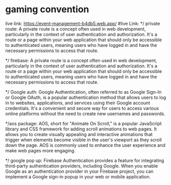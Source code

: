 # gaming convention

live link: https://event-management-b4db5.web.app/
#live Link:
\*/ private route:
A private route is a concept often used in web development, particularly in the context of user authentication and authorization. It's a route or a page within your web application that should only be accessible to authenticated users, meaning users who have logged in and have the necessary permissions to access that route.

\*/ firebase:
A private route is a concept often used in web development, particularly in the context of user authentication and authorization. It's a route or a page within your web application that should only be accessible to authenticated users, meaning users who have logged in and have the necessary permissions to access that route.

\*/ Google auth:
Google Authentication, often referred to as Google Sign-In or Google OAuth, is a popular authentication method that allows users to log in to websites, applications, and services using their Google account credentials. It's a convenient and secure way for users to access various online platforms without the need to create new usernames and passwords.

\*/aos package:
AOS, short for "Animate On Scroll," is a popular JavaScript library and CSS framework for adding scroll animations to web pages. It allows you to create visually appealing and interactive animations that trigger when elements become visible in the user's viewport as they scroll down the page. AOS is commonly used to enhance the user experience and make web pages more engaging.

\*/ google pop up:
Firebase Authentication provides a feature for integrating third-party authentication providers, including Google. When you enable Google as an authentication provider in your Firebase project, you can implement a Google sign-in popup in your web or mobile application.
